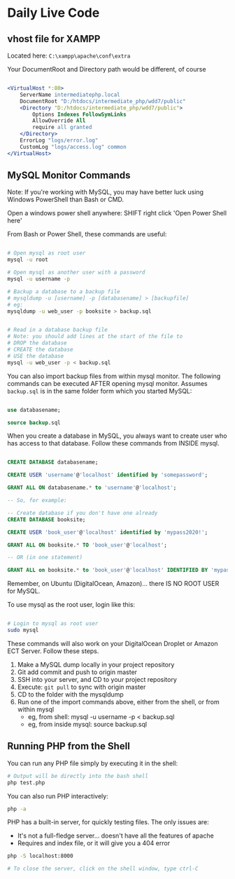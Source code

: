 # Daily Live Code

## vhost file for XAMPP

Located here:  `C:\xampp\apache\conf\extra`

Your DocumentRoot and Directory path would be different, of course

```apache

<VirtualHost *:80>
    ServerName intermediatephp.local
    DocumentRoot "D:/htdocs/intermediate_php/wdd7/public"
    <Directory "D:/htdocs/intermediate_php/wdd7/public">
        Options Indexes FollowSymLinks
        AllowOverride All
        require all granted
    </Directory>
    ErrorLog "logs/error.log"
    CustomLog "logs/access.log" common
</VirtualHost>

```


## MySQL Monitor Commands

Note: If you're working with MySQL, you may have better luck using Windows PowerShell than Bash or CMD.

Open a windows power shell anywhere:   SHIFT right click 'Open Power Shell here'

From Bash or Power Shell, these commands are useful:

```bash

# Open mysql as root user
mysql -u root

# Open mysql as another user with a password
mysql -u username -p 

# Backup a database to a backup file
# mysqldump -u [username] -p [databasename] > [backupfile]
# eg:
mysqldump -u web_user -p booksite > backup.sql 


# Read in a database backup file
# Note: you should add lines at the start of the file to 
# DROP the database
# CREATE the database
# USE the database
mysql -u web_user -p < backup.sql

```

You can also import backup files from within mysql monitor.  The following commands can be executed AFTER opening mysql monitor.  Assumes `backup.sql` is in the same folder form which you started MySQL:


```sql

use databasename;

source backup.sql

```

When you create a database in MySQL, you always want to create user who has access to that database.  Follow these commands from INSIDE mysql.

```sql

CREATE DATABASE databasename;

CREATE USER 'username'@'localhost' identified by 'somepassword';

GRANT ALL ON databasename.* to 'username'@'localhost';

-- So, for example:

-- Create database if you don't have one already
CREATE DATABASE booksite;

CREATE USER 'book_user'@'localhost' identified by 'mypass2020!';

GRANT ALL ON booksite.* TO 'book_user'@'localhost';

-- OR (in one statement)

GRANT ALL on booksite.* to 'book_user'@'localhost' IDENTIFIED BY 'mypass';

```

Remember, on Ubuntu (DigitalOcean, Amazon)... there IS NO ROOT USER for MySQL.

To use mysql as the root user, login  like this:


```bash

# Login to mysql as root user
sudo mysql

```

These commands will also work on your DigitalOcean Droplet or Amazon ECT Server.   Follow these steps.

1. Make a MySQL dump locally in your project repository
2. Git add commit and push to origin master
3. SSH into your server, and CD to your project repository
4. Execute: `git pull` to sync with origin master
5. CD to the folder with the mysqldump
6. Run one of the import commands above, either from the shell, or from within mysql
    - eg, from shell: mysql -u username -p < backup.sql
    - eg, from inside mysql:  source backup.sql

## Running PHP from the Shell


You can run any PHP file simply by executing it in the shell:

```bash
# Output will be directly into the bash shell
php test.php
```

You can also run PHP interactively:

```bash
php -a
```

PHP has a built-in server, for quickly testing files.  The only issues are:

* It's not a full-fledge server... doesn't have all the features of apache
* Requires and index file, or it will give you a 404 error

```bash
php -S localhost:8000

# To close the server, click on the shell window, type ctrl-C
```

